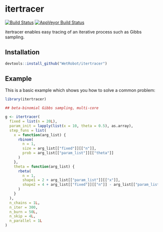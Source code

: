 
# itertracer

<!-- badges: start -->
[![Build Status](https://travis-ci.org/WetRobot/tracer.png?branch=master)](https://travis-ci.org/WetRobot/itertracer) [![AppVeyor Build Status](https://ci.appveyor.com/api/projects/status/github/WetRobot/tracer?branch=master&svg=true)](https://ci.appveyor.com/project/WetRobot/itertracer)
<!-- badges: end -->

itertracer enables easy tracing of an iterative process such as Gibbs sampling.

## Installation

``` r
devtools::install_github("WetRobot/itertracer")
```

## Example

This is a basic example which shows you how to solve a common problem:

``` r
library(itertracer)

## beta-binomial Gibbs sampling, multi-core

g <- itertracer(
  fixed = list(n = 20L),
  param_init = lapply(list(x = 10, theta = 0.5), as.array),
  step_funs = list(
    x = function(arg_list) {
      rbinom(
        n = 1,
        size = arg_list[["fixed"]][["n"]],
        prob = arg_list[["param_list"]][["theta"]]
      )
    },
    theta = function(arg_list) {
      rbeta(
        n = 1,
        shape1 = 2 + arg_list[["param_list"]][["x"]],
        shape2 = 4 + arg_list[["fixed"]][["n"]] - arg_list[["param_list"]][["x"]]
      )
    }
  ),
  n_chains = 1L,
  n_iter = 300,
  n_burn = 50L,
  n_skip = 4L,
  n_parallel = 1L
)
```

